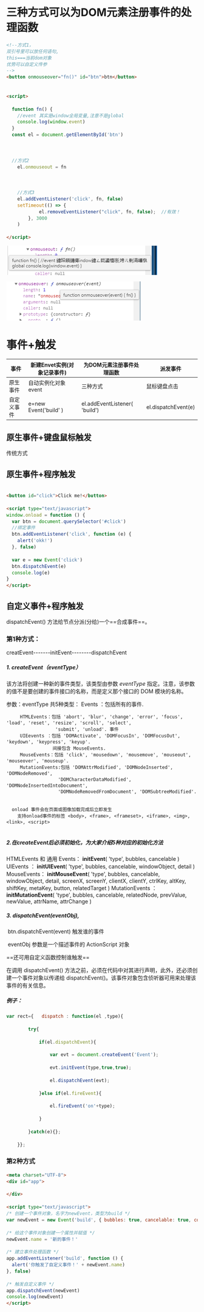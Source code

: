 # 三种方式可以为DOM元素注册事件的处理函数

```html
<!--方式1，
双引号里可以放任何语句,
this===当前dom对象
优势可以自定义传参
-->
<button onmouseover="fn()" id="btn">btn</button>


<script>

  function fn() {
    //event 其实是window全局变量,注意不是global
    console.log(window.event)
  }
  const el = document.getElementById('btn')



  //方式2
    el.onmouseout = fn



    //方式3
    el.addEventListener('click', fn, false)
    setTimeout(() => {
            el.removeEventListener("click", fn, false);  //有效！
        }, 3000
    )

</script>

```

![image-20191209013551481](img/image-20191209013551481.png)



![](img/image-20191209013500963.png)

# 事件+触发

| 事件       | 新建Envet实例(对象记录事件) | 为DOM元素注册事件处理函数     | 派发事件            |
| ---------- | --------------------------- | ----------------------------- | ------------------- |
| 原生事件   | 自动实例化对象event         | 三种方式                      | 鼠标键盘点击        |
| 自定义事件 | e=new  Event('build' )      | el.addEventListener( 'build') | el.dispatchEvent(e) |

## 原生事件+键盘鼠标触发

传统方式

## 原生事件+程序触发

```html

<button id="click">Click me!</button>

<script type="text/javascript">
window.onload = function () {
  var btn = document.querySelector('#click')
  //绑定事件
  btn.addEventListener('click', function (e) {
    alert('okk!')
  }, false)

  var e = new Event('click')
  btn.dispatchEvent(e)
  console.log(e)
}
</script>


```

## 自定义事件+程序触发

dispatchEvent() 方法给节点分派(分给)一个==合成事件==。

### 第1种方式：

creatEvent-------initEvent--------dispatchEvent

##### 1. createEvent（eventType）

该方法将创建一种新的事件类型，该类型由参数 *eventType* 指定。注意，该参数的值不是要创建的事件接口的名称，而是定义那个接口的 DOM 模块的名称。

参数：eventType 共5种类型：
  Events ：包括所有的事件.

```
     HTMLEvents：包括 'abort', 'blur', 'change', 'error', 'focus', 'load', 'reset', 'resize', 'scroll', 'select',
                  'submit', 'unload'. 事件
     UIEevents ：包括 'DOMActivate', 'DOMFocusIn', 'DOMFocusOut', 'keydown', 'keypress', 'keyup'.
                 间接包含 MouseEvents.
     MouseEvents：包括 'click', 'mousedown', 'mousemove', 'mouseout', 'mouseover', 'mouseup'.
     MutationEvents:包括 'DOMAttrModified', 'DOMNodeInserted', 'DOMNodeRemoved',
                   'DOMCharacterDataModified', 'DOMNodeInsertedIntoDocument',
                   'DOMNodeRemovedFromDocument', 'DOMSubtreeModified'.
```

```
 
  onload 事件会在页面或图像加载完成后立即发生
    支持onload事件的标签 <body>, <frame>, <frameset>, <iframe>, <img>, <link>, <script>
    
```

##### 2.在createEvent后必须初始化，为大家介绍5种对应的初始化方法

  HTMLEvents 和 通用 Events：
     **initEvent**( 'type', bubbles, cancelable )
  UIEvents ：
      **initUIEvent**( 'type', bubbles, cancelable, windowObject, detail )
  MouseEvents：
      **initMouseEvent**( 'type', bubbles, cancelable, windowObject, detail, screenX, screenY,
          clientX, clientY, ctrlKey, altKey, shiftKey, metaKey, button, relatedTarget )
  MutationEvents ：
      **initMutationEvent**( 'type', bubbles, cancelable, relatedNode, prevValue, newValue, attrName, attrChange )

##### 3. dispatchEvent(eventObj),

​       btn.dispatchEvent(event) 触发谁的事件

​       eventObj 参数是一个描述事件的 ActionScript 对象

==还可用自定义函数控制谁触发==


在调用 dispatchEvent() 方法之前，必须在代码中对其进行声明，此外，还必须创建一个事件对象以传递给 dispatchEvent()。该事件对象包含侦听器可用来处理该事件的有关信息。

##### 例子：

```js
var rect={   dispatch : function(el ,type){

        try{

            if(el.dispatchEvent){

                var evt = document.createEvent('Event');

                evt.initEvent(type,true,true);

                el.dispatchEvent(evt);

            }else if(el.fireEvent){

                el.fireEvent('on'+type);

            }

        }catch(e){};

    }};
```

### 第2种方式

```html
<meta charset="UTF-8">
<div id="app">

</div>

<script type="text/javascript">
/* 创建一个事件对象，名字为newEvent，类型为build */
var newEvent = new Event('build', { bubbles: true, cancelable: true, composed: true })

/* 给这个事件对象创建一个属性并赋值 */
newEvent.name = '新的事件！'

/* 建立事件处理函数 */
app.addEventListener('build', function () {
  alert('你触发了自定义事件！' + newEvent.name)
}, false)

/* 触发自定义事件 */
app.dispatchEvent(newEvent)
console.log(newEvent)
</script>

```

